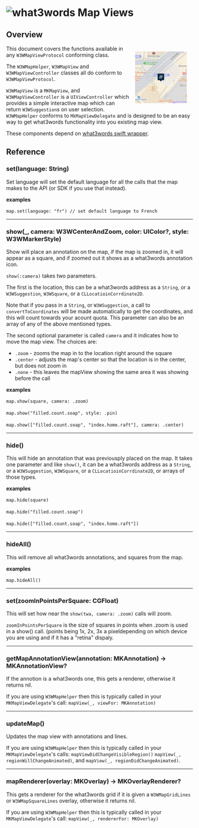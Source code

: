 # <img valign='top' src="https://what3words.com/assets/images/w3w_square_red.png" width="64" height="64" alt="what3words">&nbsp;Map Views


Overview
--------
<img src="map.png" width="140" style="float: right; padding: 16px;">

This document covers the functions available in any `W3WMapViewProtocol` conforming class.  

The `W3WMapHelper`, `W3WMapView` and `W3WMapViewController` classes all do conform to `W3WMapViewProtocol`.

`W3WMapView` is a `MKMapView`, and `W3WMapViewController` is a `UIViewController` which provides a simple interactive map which can return `W3WSuggestion`s on user selection.  `W3WMapHelper` conforms to `MkMapViewDelegate` and is designed to be an easy way to get what3words functionality into you existing map view.

These components depend on [what3words swift wrapper](https://github.com/what3words/w3w-swift-wrapper).

Reference
---------

### set(language: String)

Set language will set the default language for all the calls that the map makes to the API (or SDK if you use that instead).

**examples**

```
map.set(language: "fr") // set default language to French
```

----------------

### show(_, camera: W3WCenterAndZoom, color: UIColor?, style: W3WMarkerStyle)

Show will place an annotation on the map, if the map is zoomed in, it will appear as a square, and if zoomed out it shows as a what3words annotation icon.

`show(:camera)` takes two parameters.

The first is the location, this can be a what3words address as a `String`, or a `W3WSuggestion`, `W3WSquare`, or a `CLLocatioinCorrdinate2D`.  

Note that if you pass in a `String`, or `W3WSuggestion`, a call to `convertToCoordinates` will be made automatically to get the coordinates, and this will count towards your acount quota.  This parameter can also be an array of any of the above mentioned types.

The second optional parameter is called `camera` and it indicates how to move the map view.  The choices are:

* `.zoom` - zooms the map in to the location right around the square
* `.center` - adjusts the map's center so that the location is in the center, but does not zoom in
* `.none` - this leaves the mapView showing the same area it was showing before the call

**examples**

```
map.show(square, camera: .zoom)

map.show("filled.count.soap", style: .pin)

map.show(["filled.count.soap", "index.home.raft"], camera: .center)
```

----------------

### hide()

This will hide an annotation that was previousply placed on the map.  It takes one parameter and like `show()`, it can be a what3words address as a `String`, or a `W3WSuggestion`, `W3WSquare`, or a `CLLocatioinCorrdinate2D`, or arrays of those types.

**examples**

```
map.hide(square)

map.hide("filled.count.soap")

map.hide(["filled.count.soap", "index.home.raft"])
```

----------------

### hideAll()

This will remove all what3words annotations, and squares from the map.

**examples**

```
map.hideAll()
```

----------------

### set(zoomInPointsPerSquare: CGFloat)

This will set how near the `show(twa, camera: .zoom)` calls will zoom.

`zoomInPointsPerSquare` is the size of squares in points when .zoom is used in a show() call.  (points being 1x, 2x, 3x a pixeldepending on which device you are using and if it has a "retina" dispaly.


------------

### getMapAnnotationView(annotation: MKAnnotation) -> MKAnnotationView?

If the annotion is a what3words one, this gets a renderer, otherwise it returns nil.

If you are using `W3WMapHelper` then this is typically called in your `MKMapViewDelegate`'s call: `mapView(_, viewFor: MKAnnotation)`

----------------

### updateMap()

Updates the map view with annotations and lines.  

If you are using `W3WMapHelper` then this is typically called in your `MKMapViewDelegate`'s calls: `mapViewDidChangeVisibleRegion()` `mapView(_, regionWillChangeAnimated)`, and `mapView(_, regionDidChangeAnimated)`.

----------------

### mapRenderer(overlay: MKOverlay) -> MKOverlayRenderer?

This gets a renderer for the what3words grid if it is given a `W3WMapGridLines` or `W3WMapSquareLines` overlay, otherwise it returns nil.

If you are using `W3WMapHelper` then this is typically called in your `MKMapViewDelegate`'s call: `mapView(_, rendererFor: MKOverlay)`

